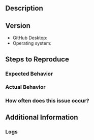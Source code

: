 
<!--
First and foremost, we’d like to thank you for taking the time to contribute to our project. Before submitting your issue, please follow these steps:

1. Familiarize yourself with our contributing guide:
	* https://github.com/desktop/desktop/blob/master/CONTRIBUTING.md#contributing-to-github-desktop
2. Check if your issue is in the known-issues and work-arounds doc:
	* [Need link]
3. Make sure your issue isn’t a duplicate of another issue
4. If you have made it to this step, go ahead and fill out the template below
-->
## Description
<!-- Provide a detailed description of the behavior you're seeing or the behavior you'd like to see. -->
## Version
* GitHub Desktop: <!-- Replace with the version of GitHub Desktop you have installed -->
* Operating system: <!-- Replace with the version of your operating system -->

## Steps to Reproduce
<!--
1. `step 1`
2. `step 2`
3. `and so on…`

Include screen shots or gifs if available
-->

### Expected Behavior
<!-- What you expected to happen -->
### Actual Behavior
<!-- What actually happens -->
### How often does this issue occur?
<!-- `Sometimes`, `Most of the time`, or `Every time -->
## Additional Information
<!-- 
Any additional information, configuration, or data that might be necessary to reproduce the issue.

If you are dealing with a performance issue or regression, attaching a Timeline profile of the task will help the developers understand the runtime behavior of the application on your machine.
	* https://github.com/desktop/desktop/blob/master/docs/contributing/timeline-profile.md
 -->
### Logs
<!-- 
Attach your log file (You can simply drag your file here to insert it) to this issue. Please make sure the generated link to your log file is below this comment section otherwise it will not appear when you submit your issue.

macOS logs location: `~/Library/Application Support/GitHub Desktop/logs/*.desktop.production.log`
Windows logs location: `%APPDATA%\GitHub Desktop\logs\*.desktop.production.log`

The log files are organized by date, so see if anything was generated for today's date.
-->
